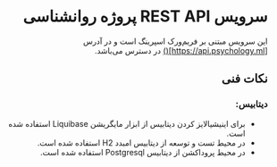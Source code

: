 <div dir="rtl">

# سرویس REST API پروژه روانشناسی

این سرویس مبتنی بر فریم‌ورک اسپرینگ است و در آدرس
[https://api.psychology.ml]()
در دسترس می‌باشد.

## نکات فنی

### دیتابیس:

- برای اینیشیالایز کردن دیتابیس از ابزار مایگریشن Liquibase استفاده شده است.
- در محیط تست و توسعه از دیتابیس امبدد H2 استفاده شده است.
- در محیط پروداکشن از دیتابیس Postgresql استفاده شده است.

</div>